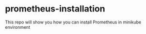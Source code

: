# prometheus-installation
This repo will show you how you can install Prometheus in minikube environment
